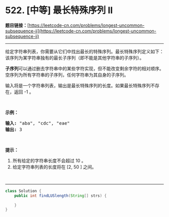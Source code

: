# 522. [中等] 最长特殊序列 II

**题目链接：**[https://leetcode-cn.com/problems/longest-uncommon-subsequence-ii](https://leetcode-cn.com/problems/longest-uncommon-subsequence-ii)

---

<div class="content__1Y2H">
 <div class="notranslate">
  <p>给定字符串列表，你需要从它们中找出最长的特殊序列。最长特殊序列定义如下：该序列为某字符串独有的最长子序列（即不能是其他字符串的子序列）。</p> 
  <p><strong>子序列</strong>可以通过删去字符串中的某些字符实现，但不能改变剩余字符的相对顺序。空序列为所有字符串的子序列，任何字符串为其自身的子序列。</p> 
  <p>输入将是一个字符串列表，输出是最长特殊序列的长度。如果最长特殊序列不存在，返回 -1 。</p> 
  <p>&nbsp;</p> 
  <p><strong>示例：</strong></p> 
  <pre class="language-text"><strong>输入:</strong> "aba", "cdc", "eae"
<strong>输出:</strong> 3
</pre> 
  <p>&nbsp;</p> 
  <p><strong>提示：</strong></p> 
  <ol> 
   <li>所有给定的字符串长度不会超过 10 。</li> 
   <li>给定字符串列表的长度将在 [2, 50 ] 之间。</li> 
  </ol> 
  <p>&nbsp;</p> 
 </div>
</div>

---

```java
class Solution {
    public int findLUSlength(String[] strs) {
        
    }
}
```